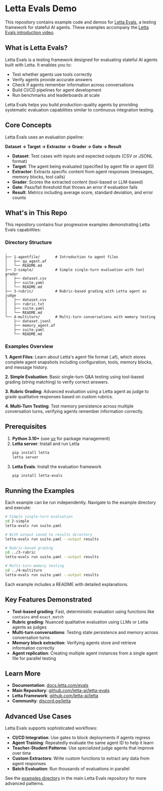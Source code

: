 # Letta Evals Demo

This repository contains example code and demos for [Letta Evals](https://github.com/letta-ai/letta-evals), a testing framework for stateful AI agents. These examples accompany the [Letta Evals introduction video](https://youtube.com/@lettalabs).

## What is Letta Evals?

Letta Evals is a testing framework designed for evaluating stateful AI agents built with Letta. It enables you to:

- Test whether agents use tools correctly
- Verify agents provide accurate answers
- Check if agents remember information across conversations
- Build CI/CD pipelines for agent development
- Run benchmarks and leaderboards at scale

Letta Evals helps you build production-quality agents by providing systematic evaluation capabilities similar to continuous integration testing.

## Core Concepts

Letta Evals uses an evaluation pipeline:

**Dataset → Target → Extractor → Grader → Gate → Result**

- **Dataset**: Test cases with inputs and expected outputs (CSV or JSONL format)
- **Target**: The agent being evaluated (specified by agent file or agent ID)
- **Extractor**: Extracts specific content from agent responses (messages, memory blocks, tool calls)
- **Grader**: Scores the extracted content (tool-based or LLM-based)
- **Gate**: Pass/fail threshold that throws an error if evaluation fails
- **Result**: Metrics including average score, standard deviation, and error counts

## What's in This Repo

This repository contains four progressive examples demonstrating Letta Evals capabilities:

### Directory Structure

```
.
├── 1-agentfile/       # Introduction to agent files
│   ├── qa_agent.af
│   └── README.md
├── 2-simple/          # Simple single-turn evaluation with tool grader
│   ├── dataset.csv
│   ├── suite.yaml
│   └── README.md
├── 3-rubric/          # Rubric-based grading with Letta agent as judge
│   ├── dataset.csv
│   ├── rubric.txt
│   ├── suite.yaml
│   └── README.md
└── 4-multiturn/       # Multi-turn conversations with memory testing
    ├── dataset.jsonl
    ├── memory_agent.af
    ├── suite.yaml
    └── README.md
```

### Examples Overview

**1. Agent Files**: Learn about Letta's agent file format (.af), which stores complete agent snapshots including configuration, tools, memory blocks, and message history.

**2. Simple Evaluation**: Basic single-turn Q&A testing using tool-based grading (string matching) to verify correct answers.

**3. Rubric Grading**: Advanced evaluation using a Letta agent as judge to grade qualitative responses based on custom rubrics.

**4. Multi-Turn Testing**: Test memory persistence across multiple conversation turns, verifying agents remember information correctly.

## Prerequisites

1. **Python 3.10+** (use [uv](https://docs.astral.sh/uv/) for package management)
2. **Letta server**: Install and run Letta
   ```bash
   pip install letta
   letta server
   ```
3. **Letta Evals**: Install the evaluation framework
   ```bash
   pip install letta-evals
   ```

## Running the Examples

Each example can be run independently. Navigate to the example directory and execute:

```bash
# Simple single-turn evaluation
cd 2-simple
letta-evals run suite.yaml

# With output saved to results directory
letta-evals run suite.yaml --output results

# Rubric-based grading
cd ../3-rubric
letta-evals run suite.yaml --output results

# Multi-turn memory testing
cd ../4-multiturn
letta-evals run suite.yaml --output results
```

Each example includes a README with detailed explanations.

## Key Features Demonstrated

- **Tool-based grading**: Fast, deterministic evaluation using functions like `contains` and `exact_match`
- **Rubric grading**: Nuanced qualitative evaluation using LLMs or Letta agents as judges
- **Multi-turn conversations**: Testing state persistence and memory across conversation turns
- **Memory block extraction**: Verifying agents store and retrieve information correctly
- **Agent replication**: Creating multiple agent instances from a single agent file for parallel testing

## Learn More

- **Documentation**: [docs.letta.com/evals](https://docs.letta.com/evals)
- **Main Repository**: [github.com/letta-ai/letta-evals](https://github.com/letta-ai/letta-evals)
- **Letta Framework**: [github.com/letta-ai/letta](https://github.com/letta-ai/letta)
- **Community**: [discord.gg/letta](https://discord.gg/letta)

## Advanced Use Cases

Letta Evals supports sophisticated workflows:

- **CI/CD Integration**: Use gates to block deployments if agents regress
- **Agent Training**: Repeatedly evaluate the same agent ID to help it learn
- **Teacher-Student Patterns**: Use specialized judge agents that improve over time
- **Custom Extractors**: Write custom functions to extract any data from agent responses
- **Batch Evaluation**: Run thousands of evaluations in parallel

See the [examples directory](https://github.com/letta-ai/letta-evals/tree/main/examples) in the main Letta Evals repository for more advanced patterns.
